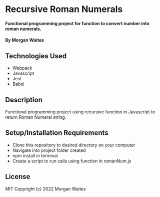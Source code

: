 # Recursive Roman Numerals
#### Functional programming project for function to convert number into roman numerals.

#### By Morgan Waites

## Technologies Used

* Webpack
* Javascript
* Jest
* Babel

## Description

Functional programming project using recursive function in Javascript to return Roman Numeral string.

## Setup/Installation Requirements

* Clone this repository to desired directory on your computer
* Navigate into project folder created
* npm install in terminal
* Create a script to run calls using function in romanNum.js

## License
MIT Copyright (c) 2022 Morgan Waites
